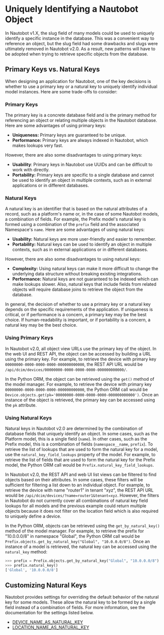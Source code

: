 # Uniquely Identifying a Nautobot Object

In Nautobot v1.X, the slug field of many models could be used to uniquely identify a specific instance in the database. This was a convenient way to reference an object, but the slug field had some drawbacks and slugs were ultimately removed in Nautobot v2.0. As a result, new patterns will have to be adopted when trying to retrieve specific objects from the database.

## Primary Keys vs. Natural Keys

When designing an application for Nautobot, one of the key decisions is whether to use a primary key or a natural key to uniquely identify individual model instances. Here are some trade-offs to consider:

### Primary Keys

The primary key is a concrete database field and is the primary method for referencing an object or relating multiple objects in the Nautobot database. Here are some advantages of using primary keys:

- **Uniqueness:** Primary keys are guaranteed to be unique.
- **Performance:** Primary keys are always indexed in Nautobot, which makes lookups very fast.

However, there are also some disadvantages to using primary keys:

- **Usability**: Primary keys in Nautobot use UUIDs and can be difficult to work with directly.
- **Portability:** Primary keys are specific to a single database and cannot be used to identify an object in multiple contexts, such as in external applications or in different databases.

### Natural Keys

A natural key is an identifier that is based on the natural attributes of a record, such as a platform's name or, in the case of some Nautobot models, a combination of fields. For example, the Prefix model's natural key is formed using a combination of the `prefix` field and the associated Namespace's `name`. Here are some advantages of using natural keys:

- **Usability:** Natural keys are more user-friendly and easier to remember.
- **Portability:** Natural keys can be used to identify an object in multiple contexts, such as in external applications or in different databases.

However, there are also some disadvantages to using natural keys:

- **Complexity:** Using natural keys can make it more difficult to change the underlying data structure without breaking existing integrations.
- **Performance:** Natural keys are not guaranteed to be indexed which can make lookups slower. Also, natural keys that include fields from related objects will require database joins to retrieve the object from the database.

In general, the decision of whether to use a primary key or a natural key depends on the specific requirements of the application. If uniqueness is critical, or if performance is a concern, a primary key may be the best choice. If human-readability is important, or if portability is a concern, a natural key may be the best choice.

### Using Primary Keys

In Nautobot v2.0, all object view URLs use the primary key of the object. In the web UI and REST API, the object can be accessed by building a URL using the primary key. For example, to retrieve the device with primary key `00000000-0000-0000-0000-000000000000`, the REST API URL would be `/api/dcim/devices/00000000-0000-0000-0000-000000000000/`.

In the Python ORM, the object can be retrieved using the `get()` method of the model manager. For example, to retrieve the device with primary key `00000000-0000-0000-0000-000000000000`, the Python ORM call would be `Device.objects.get(pk='00000000-0000-0000-0000-000000000000')`. Once an instance of the object is retrieved, the primary key can be accessed using the `pk` attribute.

### Using Natural Keys

Natural keys in Nautobot v2.0 are determined by the combination of database fields that uniquely identify an object. In some cases, such as the Platform model, this is a single field (`name`). In other cases, such as the Prefix model, this is a combination of fields (`namespace__name`, `prefix`). To retrieve the list of lookups that are used to form the natural key for a model, use the `natural_key_field_lookups` property of the model. For example, to retrieve the list of fields that are used to form the natural key for the Prefix model, the Python ORM call would be `Prefix.natural_key_field_lookups`.

In Nautobot v2.0, the REST API and web UI list views can be filtered to find objects based on their attributes. In some cases, these filters will be sufficient for filtering a list down to an individual object. For example, to retrieve the device with name "router1" in tenant "xyz", the REST API URL would be `/api/dcim/devices/?name=router1&tenant=xyz`. However, the filters in Nautobot do not currently cover all combinations of natural key field lookups for all models and the previous example could return multiple objects because it does not filter on the location field which is also required to uniquely define a device.

In the Python ORM, objects can be retrieved using the `get_by_natural_key()` method of the model manager. For example, to retrieve the prefix for "10.0.0.0/8" in namespace "Global", the Python ORM call would be `Prefix.objects.get_by_natural_key("Global", "10.0.0.0/8")`. Once an instance of a model is retrieved, the natural key can be accessed using the `natural_key` method:

```py
>>> prefix = Prefix.objects.get_by_natural_key("Global", "10.0.0.0/8")
>>> prefix.natural_key()
['Global', '10.0.0.0/8']
```

## Customizing Natural Keys

Nautobot provides settings for overriding the default behavior of the natural key for some models. These allow the natural key to be formed by a single field instead of a combination of fields. For more information, see the documentation for the settings listed below.

- [DEVICE_NAME_AS_NATURAL_KEY](../../../../user-guide/administration/configuration/optional-settings.md#device_name_as_natural_key)
- [LOCATION_NAME_AS_NATURAL_KEY](../../../../user-guide/administration/configuration/optional-settings.md#location_name_as_natural_key)
